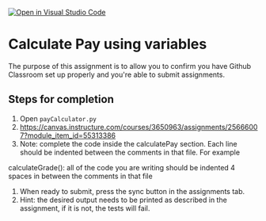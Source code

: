 [![Open in Visual Studio Code](https://classroom.github.com/assets/open-in-vscode-f059dc9a6f8d3a56e377f745f24479a46679e63a5d9fe6f495e02850cd0d8118.svg)](https://classroom.github.com/online_ide?assignment_repo_id=6637432&assignment_repo_type=AssignmentRepo)
# Calculate Pay using variables

The purpose of this assignment is to allow you to confirm you have Github Classroom set up properly and you're able to submit assignments.

## Steps for completion

1. Open `payCalculator.py`
1. https://canvas.instructure.com/courses/3650963/assignments/25666007?module_item_id=55313386
3. Note: complete the code inside the calculatePay section.  Each line should be indented between the comments in that file.  For example

calculateGrade():
    all of the
    code you are writing
    should be indented 4 spaces
    in between the comments in that file

1. When ready to submit, press the sync button in the assignments tab.
1.  Hint: the desired output needs to be printed as described in the assignment, if it is not, the tests will fail.
